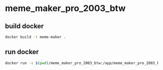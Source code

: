 # meme_maker_pro_2003_btw

## build docker

```bash
docker build -t meme-maker .
```

## run docker

```bash
docker run -v $(pwd)/meme_maker_pro_2003_btw:/app/meme_maker_pro_2003_btw -p 3228:3228 -it meme-maker
```
